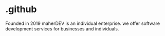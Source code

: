 # .github
Founded in 2019 maherDEV is an individual enterprise. we offer software development services for businesses and individuals.
